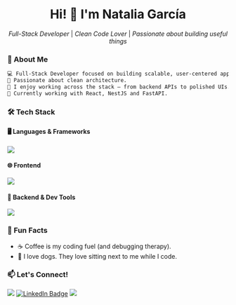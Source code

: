 <h1 align="center">Hi! 👋 I'm Natalia García</h1>

<p align="center">
  <em>Full-Stack Developer</em> | <em>Clean Code Lover</em> | <em>Passionate about building useful things</em>
</p>

### 🧠 About Me

```txt
💻 Full-Stack Developer focused on building scalable, user-centered apps.
🌱 Passionate about clean architecture.
🎯 I enjoy working across the stack — from backend APIs to polished UIs.
📍 Currently working with React, NestJS and FastAPI.
```

### 🛠 Tech Stack

#### 🖥️ Languages & Frameworks

<p align="left">
  <img src="https://skillicons.dev/icons?i=ts,js,py,html,css,dotnet" />
</p>

#### 🌐 Frontend

<p align="left">
  <img src="https://skillicons.dev/icons?i=react,nextjs,angular,tailwind" />
</p>

#### 🔧 Backend & Dev Tools

<p align="left">
  <img src="https://skillicons.dev/icons?i=nestjs,fastapi,spring,mysql,postgres,azure" />
</p>


### 🌸 Fun Facts

- ☕ Coffee is my coding fuel (and debugging therapy).
- 🐶 I love dogs. They love sitting next to me while I code.

### 📫 Let's Connect!

<p align="left">
  <a href="mailto:ngarciarios2001@gmail.com"><img src="https://img.shields.io/badge/email-ngarciarios2001%40gmail.com-8A2BE2?style=flat&logo=gmail&logoColor=white"/></a>
<a href="https://www.linkedin.com/in/natalia-andrea-garcia-rios/" target="_blank">
  <img src="https://img.shields.io/badge/LinkedIn-Profile-blue?style=flat&logo=linkedin&logoColor=white" alt="LinkedIn Badge"/></a>
  <a href="https://github.com/natandreli"><img src="https://img.shields.io/badge/GitHub-natandreli-333?style=flat&logo=github&logoColor=white"/></a>
</p>

